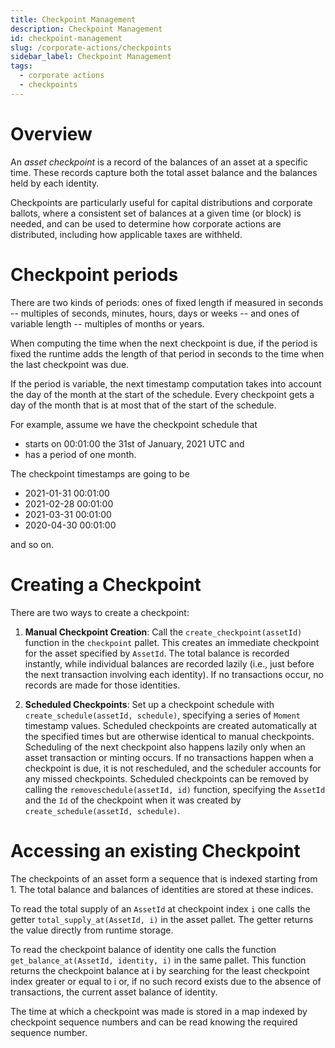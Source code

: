 ```yaml
---
title: Checkpoint Management
description: Checkpoint Management
id: checkpoint-management
slug: /corporate-actions/checkpoints
sidebar_label: Checkpoint Management
tags:
  - corporate actions
  - checkpoints
---
```

# Overview

An _asset checkpoint_ is a record of the balances of an asset at a specific time. These records capture both the total asset balance and the balances held by each identity.

Checkpoints are particularly useful for capital distributions and corporate ballots, where a consistent set of balances at a given time (or block) is needed, and can be used to determine how corporate actions are distributed, including how applicable taxes are withheld.


# Checkpoint periods

There are two kinds of periods: ones of fixed length if measured in seconds -- multiples of seconds, minutes, hours, days or weeks -- and ones of variable length -- multiples of months or years.

When computing the time when the next checkpoint is due, if the period is fixed the runtime adds the length of that period in seconds to the time when the last checkpoint was due.

If the period is variable, the next timestamp computation takes into account the day of the month at the start of the schedule. Every checkpoint gets a day of the month that is at most that of the start of the schedule.

For example, assume we have the checkpoint schedule that
- starts on 00:01:00 the 31st of January, 2021 UTC and
- has a period of one month.

The checkpoint timestamps are going to be
- 2021-01-31 00:01:00
- 2021-02-28 00:01:00
- 2021-03-31 00:01:00
- 2020-04-30 00:01:00

and so on.

# Creating a Checkpoint

There are two ways to create a checkpoint:

1. **Manual Checkpoint Creation**: Call the `create_checkpoint(assetId)` function in the `checkpoint` pallet. This creates an immediate checkpoint for the asset specified by `AssetId`. The total balance is recorded instantly, while individual balances are recorded lazily (i.e., just before the next transaction involving each identity). If no transactions occur, no records are made for those identities.

2. **Scheduled Checkpoints**: Set up a checkpoint schedule with `create_schedule(assetId, schedule)`, specifying a series of `Moment` timestamp values. Scheduled checkpoints are created automatically at the specified times but are otherwise identical to manual checkpoints. Scheduling of the next checkpoint also happens lazily only when an asset transaction or minting occurs. If no transactions happen when a checkpoint is due, it is not rescheduled, and the scheduler accounts for any missed checkpoints.
Scheduled checkpoints can be removed by calling the `removeschedule(assetId, id)` function, specifying the `AssetId` and the `Id` of the checkpoint when it was created by `create_schedule(assetId, schedule)`.

# Accessing an existing Checkpoint

The checkpoints of an asset form a sequence that is indexed starting from 1. The total balance and balances of identities are stored at these indices.

To read the total supply of an `AssetId` at checkpoint index `i` one calls the getter `total_supply_at(AssetId, i)` in the asset pallet. The getter returns the value directly from runtime storage.

To read the checkpoint balance of identity one calls the function `get_balance_at(AssetId, identity, i)` in the same pallet. This function returns the checkpoint balance at i by searching for the least checkpoint index greater or equal to i or, if no such record exists due to the absence of transactions, the current asset balance of identity.

The time at which a checkpoint was made is stored in a map indexed by checkpoint sequence numbers and can be read knowing the required sequence number.